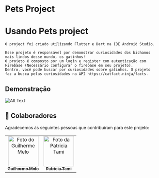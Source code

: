 # Pets Project

# Usando Pets project

```
O project foi criado utilizando Flutter e Dart na IDE Android Studio.

Esse projeto é responsável por demonstrar curiosidades dos bichanos mais lindos desse mundo, os gatinhos!
O projeto é composto por um login e register com autenticação com Firebase (Necessário configurar o firebase em seu projeto).
Dentro, você pode buscar por curiosidades sobre gatinhos. O projeto faz a busca pelas curiosidades na API https://catfact.ninja/facts.
```
## Demonstração
![Alt Text](https://github.com/tamisakita/pets_project/blob/main/gif.gif)

## 🤝 Colaboradores

Agradecemos às seguintes pessoas que contribuíram para este projeto:

<table>
  <tr>
    <td align="center">
      <a href="#">
        <img src="https://avatars.githubusercontent.com/u/33105000?v=4" width="100px;" alt="Foto do Guilherme Melo"/><br>
        <sub>
          <b>Guilherme Melo</b>
        </sub>
      </a>
    </td>
    <td align="center">
      <a href="#">
        <img src="https://avatars.githubusercontent.com/u/67209629?v=4" width="100px;" alt="Foto da Patricia Tami"/><br>
        <sub>
          <b>Patricia Tami</b>
        </sub>
      </a>
    </td>
  </tr>
</table>
